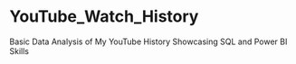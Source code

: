 # YouTube_Watch_History
Basic Data Analysis of My YouTube History Showcasing SQL and Power BI Skills

